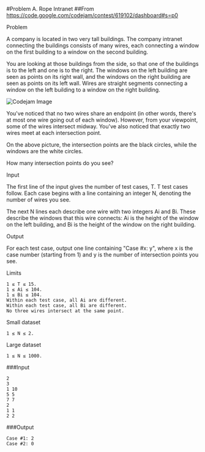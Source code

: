 #Problem A. Rope Intranet
##From https://code.google.com/codejam/contest/619102/dashboard#s=p0

Problem

A company is located in two very tall buildings. The company intranet connecting the buildings consists of many wires, each connecting a window on the first building to a window on the second building.

You are looking at those buildings from the side, so that one of the buildings is to the left and one is to the right. The windows on the left building are seen as points on its right wall, and the windows on the right building are seen as points on its left wall. Wires are straight segments connecting a window on the left building to a window on the right building.

![Codejam Image](https://code.google.com/codejam/contest/images/?image=RopeIntranet.png&p=599117&c=619102 "Building")

You've noticed that no two wires share an endpoint (in other words, there's at most one wire going out of each window). However, from your viewpoint, some of the wires intersect midway. You've also noticed that exactly two wires meet at each intersection point.

On the above picture, the intersection points are the black circles, while the windows are the white circles.

How many intersection points do you see?

Input

The first line of the input gives the number of test cases, T. T test cases follow. Each case begins with a line containing an integer N, denoting the number of wires you see.

The next N lines each describe one wire with two integers Ai and Bi. These describe the windows that this wire connects: Ai is the height of the window on the left building, and Bi is the height of the window on the right building.

Output

For each test case, output one line containing "Case #x: y", where x is the case number (starting from 1) and y is the number of intersection points you see.

Limits

```
1 ≤ T ≤ 15.
1 ≤ Ai ≤ 104.
1 ≤ Bi ≤ 104.
Within each test case, all Ai are different.
Within each test case, all Bi are different.
No three wires intersect at the same point.
```

Small dataset
```
1 ≤ N ≤ 2.
```
Large dataset
```
1 ≤ N ≤ 1000.
```

###Input 
```
2
3
1 10
5 5
7 7
2
1 1
2 2
```
###Output
```
Case #1: 2
Case #2: 0
```
